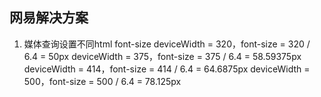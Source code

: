 ## 网易解决方案
 1. 媒体查询设置不同html font-size
 deviceWidth = 320，font-size = 320 / 6.4 = 50px
 deviceWidth = 375，font-size = 375 / 6.4 = 58.59375px
 deviceWidth = 414，font-size = 414 / 6.4 = 64.6875px
 deviceWidth = 500，font-size = 500 / 6.4 = 78.125px
